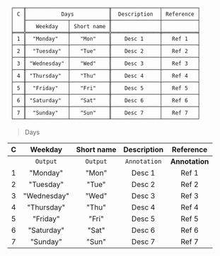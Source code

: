 ```text
 ┌───╥──────────────────────────╥───────────────┬───────────┐
 │ C ║           Days           ║  Description  │ Reference │
 │   ╟─────────────┬────────────╫───────────────┼───────────┤
 │   ║   Weekday   │ Short name ║               │           │
 ╞═══╬═════════════╪════════════╬═══════════════╪═══════════╡
 │ 1 ║  "Monday"   │   "Mon"    ║    Desc 1     │   Ref 1   │
 ├───╫─────────────┼────────────╫───────────────┼───────────┤
 │ 2 ║  "Tuesday"  │   "Tue"    ║    Desc 2     │   Ref 2   │
 ├───╫─────────────┼────────────╫───────────────┼───────────┤
 │ 3 ║ "Wednesday" │   "Wed"    ║    Desc 3     │   Ref 3   │
 ├───╫─────────────┼────────────╫───────────────┼───────────┤
 │ 4 ║ "Thursday"  │   "Thu"    ║    Desc 4     │   Ref 4   │
 ├───╫─────────────┼────────────╫───────────────┼───────────┤
 │ 5 ║  "Friday"   │   "Fri"    ║    Desc 5     │   Ref 5   │
 ├───╫─────────────┼────────────╫───────────────┼───────────┤
 │ 6 ║ "Saturday"  │   "Sat"    ║    Desc 6     │   Ref 6   │
 ├───╫─────────────┼────────────╫───────────────┼───────────┤
 │ 7 ║  "Sunday"   │   "Sun"    ║    Desc 7     │   Ref 7   │
 └───╨─────────────┴────────────╨───────────────┴───────────┘
```

> Days
  
| C |   Weekday   | Short name | Description  |   Reference    |
|:-:|:-----------:|:----------:|:------------:|:--------------:|
|   |  `Output`   |  `Output`  | `Annotation` | **Annotation** |
| 1 |  "Monday"   |   "Mon"    |    Desc 1    |     Ref 1      |
| 2 |  "Tuesday"  |   "Tue"    |    Desc 2    |     Ref 2      |
| 3 | "Wednesday" |   "Wed"    |    Desc 3    |     Ref 3      |
| 4 | "Thursday"  |   "Thu"    |    Desc 4    |     Ref 4      |
| 5 |  "Friday"   |   "Fri"    |    Desc 5    |     Ref 5      |
| 6 | "Saturday"  |   "Sat"    |    Desc 6    |     Ref 6      |
| 7 |  "Sunday"   |   "Sun"    |    Desc 7    |     Ref 7      |
